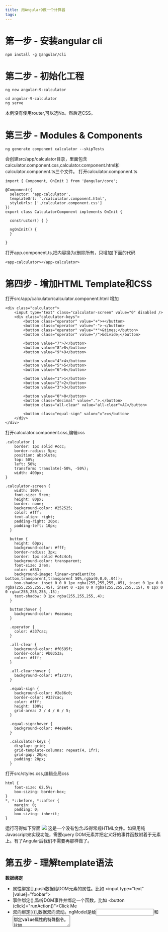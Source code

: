 ```yaml
---
title: 用Angular9做一个计算器
tags:
---
```

# 第一步 - 安装angular cli
```
npm install -g @angular/cli
```

# 第二步 - 初始化工程
```
ng new angular-9-calculator

cd angular-9-calculator
ng serve
```
本例没有使用router,可以选No。然后选CSS。

# 第三步 - Modules & Components
```
ng generate component calculator --skipTests
```
会创建src/app/calculator目录，里面包含calculator.component.css,calculator.component.html和calculator.component.ts三个文件。
打开calculator.component.ts
```
import { Component, OnInit } from '@angular/core';

@Component({
  selector: 'app-calculator',
  templateUrl: './calculator.component.html',
  styleUrls: ['./calculator.component.css']
})
export class CalculatorComponent implements OnInit {

  constructor() { }

  ngOnInit() {
  }

}
```
打开app.component.ts,把内容换为(删除所有，只增加)下面的代码
```
<app-calculator></app-calculator>
```

# 第四步 - 增加HTML Template和CSS
打开src/app/calculator/calculator.component.html 增加
```
<div class="calculator">
    <input type="text" class="calculator-screen" value="0" disabled />
    <div class="calculator-keys">
        <button class="operator" value="+">+</button>
        <button class="operator" value="-">-</button>
        <button class="operator" value="*">&times;</button>
        <button class="operator" value="/">&divide;</button>
        
        <button value="7">7</button>
        <button value="8">8</button>
        <button value="9">9</button>
        
        <button value="4">4</button>
        <button value="5">5</button>
        <button value="6">6</button>

        <button value="1">1</button>
        <button value="2">2</button>
        <button value="3">3</button>

        <button value="0">0</button>
        <button class="decimal" value=".">.</button>
        <button class="all-clear" value="all-clear">AC</button>

        <button class="equal-sign" value="=">=</button>
    </div>
</div>
```
打开calculator.component.css,编辑css
```
.calculator {
    border: 1px solid #ccc;
    border-radius: 5px;
    position: absolute;
    top: 50%;
    left: 50%;
    transform: translate(-50%, -50%);
    width: 400px;
}

.calculator-screen {
    width: 100%;
    font-size: 5rem;
    height: 80px;
    border: none;
    background-color: #252525;
    color: #fff;
    text-align: right;
    padding-right: 20px;
    padding-left: 10px;
  }

  button {
    height: 60px;
    background-color: #fff;
    border-radius: 3px;
    border: 1px solid #c4c4c4;
    background-color: transparent;
    font-size: 2rem;
    color: #333;
    background-image: linear-gradient(to bottom,transparent,transparent 50%,rgba(0,0,0,.04));
    box-shadow: inset 0 0 0 1px rgba(255,255,255,.05), inset 0 1px 0 0 rgba(255,255,255,.45), inset 0 -1px 0 0 rgba(255,255,255,.15), 0 1px 0 0 rgba(255,255,255,.15);
    text-shadow: 0 1px rgba(255,255,255,.4);
  }

  button:hover {
    background-color: #eaeaea;
  }

  .operator {
    color: #337cac;
  }

  .all-clear {
    background-color: #f0595f;
    border-color: #b0353a;
    color: #fff;
  }

  .all-clear:hover {
    background-color: #f17377;
  }

  .equal-sign {
    background-color: #2e86c0;
    border-color: #337cac;
    color: #fff;
    height: 100%;
    grid-area: 2 / 4 / 6 / 5;
  }

  .equal-sign:hover {
    background-color: #4e9ed4;
  }

  .calculator-keys {
    display: grid;
    grid-template-columns: repeat(4, 1fr);
    grid-gap: 20px;
    padding: 20px;
  }
```
打开src/styles.css,编辑全局css
```
html {
    font-size: 62.5%;
    box-sizing: border-box;
}
*, *::before, *::after {
    margin: 0;
    padding: 0;
    box-sizing: inherit;
}
```
运行可得如下界面
![](https://www.techiediaries.com/ezoimgfmt/www.diigo.com/file/image/bbccosoazobaoooccdzdrocqebd/Ngcalculator.jpg?ezimgfmt=rs:466x562/rscb1/ng:webp/ngcb1)
这是一个没有包含JS得常规HTML文件。如果用纯Javascript来实现功能，需要query DOM元素并把定义好的事件函数附着于元素上。有了Angular后我们不需要再那样做了。

# 第五步 - 理解template语法
**数据绑定**
* 属性绑定[],push数据给DOM元素的属性。比如 <input type="text" [value]="foobar">
* 事件绑定(),监听DOM事件并绑定一个函数。比如 <button (click)="runAction()">Click Me</button>
* 双向绑定[()],数据双向流动。ngModel是给<input>和<textarea>绑定value属性的特殊指令。比如 <input type="text" [(ngModel)]="foobar">

# 第六步 - 监听点击事件
编辑src/app/calculator/calculator.component.ts文件。


